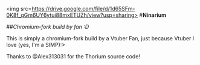 <img src=https://drive.google.com/file/d/1d65SFm-0K8f_qGm6UY6ytui88mxETUZh/view?usp=sharing>
#**Ninarium**

##*Chromium-fork build by fan :D*

This is simply a chromium-fork build by a Vtuber Fan, just because Vtuber I love (yes, I'm a SIMP):>

Thanks to @Alex313031 for the Thorium source code!
